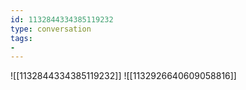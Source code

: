 ```yaml
---
id: 1132844334385119232
type: conversation
tags:
- 
---
```

![[1132844334385119232]]
![[1132926640609058816]]

